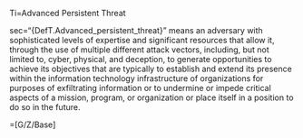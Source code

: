 Ti=Advanced Persistent Threat

sec=“{DefT.Advanced_persistent_threat}” means an adversary with sophisticated levels of expertise and significant resources that allow it, through the use of multiple different attack vectors, including, but not limited to, cyber, physical, and deception, to generate opportunities to achieve its objectives that are typically to establish and extend its presence within the information technology infrastructure of organizations for purposes of exfiltrating information or to undermine or impede critical aspects of a mission, program, or organization or place itself in a position to do so in the future.

=[G/Z/Base]
